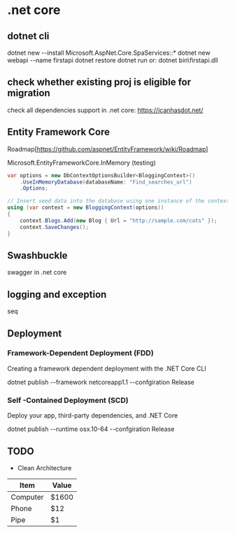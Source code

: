 # .net core

## dotnet cli

dotnet new --install Microsoft.AspNet.Core.SpaServices::*
dotnet new webapi --name  firstapi
dotnet restore
dotnet run
or: dotnet bin\firstapi.dll

## check whether existing proj is eligible for migration

check all dependencies support in .net core: https://icanhasdot.net/

## Entity Framework Core

Roadmap[https://github.com/aspnet/EntityFramework/wiki/Roadmap]

Microsoft.EntityFrameworkCore.InMemory (testing)

```c#
var options = new DbContextOptionsBuilder<BloggingContext>()
    .UseInMemoryDatabase(databaseName: "Find_searches_url")
    .Options;

// Insert seed data into the database using one instance of the context
using (var context = new BloggingContext(options))
{
    context.Blogs.Add(new Blog { Url = "http://sample.com/cats" });
    context.SaveChanges();
}
```

## Swashbuckle

swagger in .net core

## logging and exception

seq

## Deployment

### Framework-Dependent Deployment (FDD)

Creating a framework dependent deployment with the .NET Core CLI

dotnet publish --framework netcoreapp1.1 --confgiration Release

### Self -Contained Deployment (SCD) 

Deploy your app, third-party dependencies, and .NET Core

dotnet publish --runtime osx.10-64 --confgiration Release

## TODO

- Clean Architecture

Item     | Value
-------- | ---
Computer | $1600
Phone    | $12
Pipe     | $1 